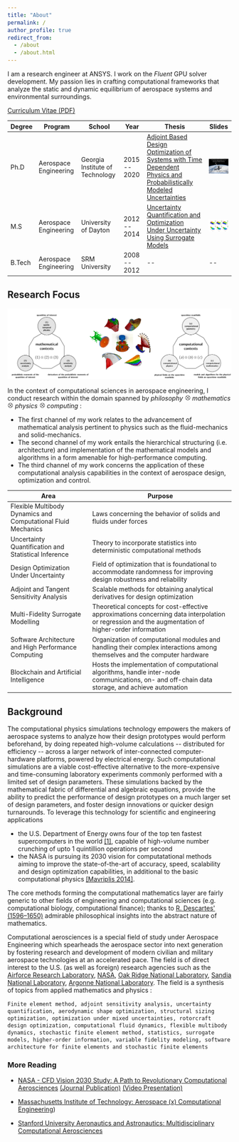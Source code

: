 ```yaml
---
title: "About"
permalink: /
author_profile: true
redirect_from: 
  - /about
  - /about.html
---
```


I am a research engineer at ANSYS. I work on the *Fluent* GPU solver development. My passion lies in crafting computational frameworks that analyze the static and dynamic equilibrium of aerospace systems and environmental surroundings.

[Curriculum Vitae (PDF)](../files/KomahanBoopathyCV.pdf)

| Degree | Program | School | Year | Thesis | Slides
|---|---|---|---|---|---|
| Ph.D | Aerospace Engineering | Georgia Institute of Technology | 2015 -- 2020 | [Adjoint Based Design Optimization of Systems with Time Dependent Physics and Probabilistically Modeled Uncertainties](http://hdl.handle.net/1853/63658) | <a href="../files/publications/komahan-boopathy-phd-defense.pdf"><img src="../files/phd-defense-slides-cover.png" alt="Slides Cover" style="width:100px;"></a>  |
| M.S  | Aerospace Engineering | University of Dayton | 2012 -- 2014 | [Uncertainty Quantification and Optimization Under Uncertainty Using Surrogate Models](http://rave.ohiolink.edu/etdc/view?acc_num=dayton1398302731) |  <a href="../files/publications/komahan-boopathy-masters-defense.pdf"><img src="../files/masters-defense-slides-cover.png" alt="Slides Cover" style="width:100px;"></a> |
| B.Tech | Aerospace Engineering | SRM University | 2008 -- 2012 | -- | -- |

## Research Focus

![](../files/images/research-span.png)

In the context of computational sciences in aerospace engineering, I conduct research within the domain spanned by *philosophy* <img src="../files/images/otimes.png" width="13"> *mathematics* <img src="../files/images/otimes.png" width="13"> *physics* <img src="../files/images/otimes.png" width="13"> *computing* :

- The first channel of my work relates to the advancement of mathematical analysis pertinent to physics such as the fluid-mechanics and solid-mechanics.
- The second channel of my work entails the hierarchical structuring (i.e. architecture) and implementation of the mathematical models and algorithms in a form amenable for high-performance computing.
- The third channel of my work concerns the application of these computational analysis capabilities in the context of aerospace design, optimization and control.

| Area | Purpose |
|---|---|
Flexible Multibody Dynamics and Computational Fluid Mechanics | Laws concerning the behavior of solids and fluids under forces |
Uncertainty Quantification and Statistical Inference | Theory to incorporate statistics into deterministic computational methods |
Design Optimization Under Uncertainty | Field of optimization that is foundational to accommodate randomness for improving design robustness and reliability |
Adjoint and Tangent Sensitivity Analysis | Scalable methods for obtaining analytical derivatives for design optimization |
Multi-Fidelity Surrogate Modelling | Theoretical concepts for cost-effective approximations concerning data interpolation or regression and the augmentation of higher-order information |
Software Architecture and High Performance Computing | Organization of computational modules and handling their complex interactions among themselves and the computer hardware|
Blockchain and Artificial Intelligence | Hosts the implementation of computational algorithms, handle inter-node communications, on- and off-chain data storage, and achieve automation |

## Background

The computational physics simulations technology empowers the makers of aerospace systems to analyze how their design prototypes would perform beforehand, by doing repeated high-volume calculations -- distributed for efficiency -- across a larger network of inter-connected computer-hardware platforms, powered by electrical energy.
Such computational simulations are a viable cost-effective alternative to the more-expensive and time-consuming laboratory experiments commonly performed with a limited set of design parameters.
These simulations backed by the mathematical fabric of differential and algebraic equations, provide the ability to predict the performance of design prototypes on a much larger set of design parameters, and foster design innovations or quicker design turnarounds. To leverage this technology for scientific and engineering applications

- the U.S. Department of Energy owns four of the top ten fastest supercomputers in the world [[1]](https://www.energy.gov/science/high-performance-computing), capable of high-volume number crunching of upto 1 quintillion operations per second
- the NASA is pursuing its 2030 vision for computatational methods aiming to improve the state-of-the-art of accuracy, speed, scalability and design optimization capabilities, in additional to the basic computational physics [[Mavriplis 2014]](../files/publications/nasa-cfd-2030.pdf).

The core methods forming the computational mathematics layer are fairly generic to other fields of engineering and computational sciences (e.g. computational biology, computational finance); thanks to [R. Descartes' (1596–1650)](https://plato.stanford.edu/entries/descartes/) admirable philosophical insights into the abstract nature of mathematics.

Computational aerosciences is a special field of study under Aerospace Engineering which spearheads the aerospace sector into next generation by fostering research and development of modern civilian and military aerospace technologies at an accelerated pace. The field is of direct interest to the U.S. (as well as foreign) research agencies such as the [Airforce Research Laboratory](https://afresearchlab.com/technology/aerospace/), [NASA](https://sourcelink.cadence.com/CFD-2030-Fact-Sheet-2022-final.pdf), [Oak Ridge National Laboratory](https://www.ornl.gov/division/csed), [Sandia National Laboratory](https://www.sandia.gov/ccr/), [Argonne National Laboratory](https://www.anl.gov/cps). The field is a synthesis of topics from applied mathematics and physics :

```
Finite element method, adjoint sensitivity analysis, uncertainty quantification, aerodynamic shape optimization, structural sizing optimization, optimization under mixed uncertainties, rotorcraft design optimization, computational fluid dynamics, flexible multibody dynamics, stochastic finite element method, statistics, surrogate models, higher-order information, variable fidelity modeling, software architecture for finite elements and stochastic finite elements
```

### More Reading

- [NASA - CFD Vision 2030 Study: A Path to Revolutionary Computational Aerosciences](https://sourcelink.cadence.com/study.html) [(Journal Publication)](https://arc.aiaa.org/doi/10.2514/6.2021-2726) [(Video Presentation)](https://video.aiaa.org/Title/5dec9d54-987f-410e-b95d-630b8cf178ec)

- [Massachusetts Institute of Technology: Aerospace (x) Computational Engineering](https://aeroastro.mit.edu/research-areas/computational-science-engineering/))

- [Stanford University Aeronautics and Astronautics: Multidisciplinary Computational Aerosciences](https://aa.stanford.edu/research-impact/multidisciplinary-computational-aerosciences)